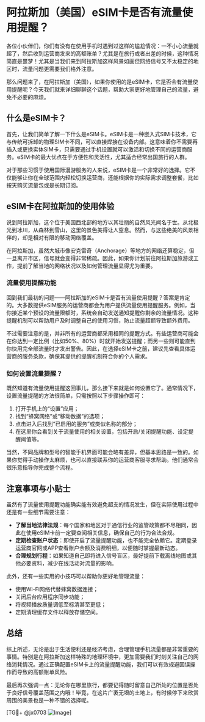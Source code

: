 # 阿拉斯加（美国）eSIM卡是否有流量使用提醒？

各位小伙伴们，你们有没有在使用手机时遇到过这样的尴尬情况：一不小心流量就超了，然后收到运营商发来的高额账单？尤其是在旅行或者出差的时候，这种情况简直是噩梦！尤其是当我们来到阿拉斯加这样风景如画但网络信号又不太稳定的地区时，流量问题更需要我们格外注意。

那么问题来了，在阿拉斯加（美国），如果你使用的是eSIM卡，它是否会有流量使用提醒呢？今天我们就来详细聊聊这个话题，帮助大家更好地管理自己的流量，避免不必要的麻烦。

## 什么是eSIM卡？

首先，让我们简单了解一下什么是eSIM卡。eSIM卡是一种嵌入式SIM卡技术，它与传统可拆卸的物理SIM卡不同，可以直接焊接在设备内部。这意味着你不需要再插入或更换实体SIM卡，只需要通过手机设置就可以激活和切换不同的运营商服务。eSIM卡的最大优点在于方便性和灵活性，尤其适合经常出国旅行的人群。

对于那些习惯于使用国际漫游服务的人来说，eSIM卡是一个非常好的选择。它不仅能够让你在全球范围内轻松切换运营商，还能根据你的实际需求调整套餐，比如按天购买流量包或是长期订阅。

## eSIM卡在阿拉斯加的使用体验

说到阿拉斯加，这个位于美国西北部的地方以其壮丽的自然风光闻名于世。从北极光到冰川，从森林到雪山，这里的景色美得让人窒息。然而，与这些绝美的风景相伴的，却是相对有限的移动网络覆盖。

在阿拉斯加，虽然大城市像安克雷奇（Anchorage）等地方的网络还算稳定，但一旦离开市区，信号就会变得非常稀疏。因此，如果你计划前往阿拉斯加旅游或工作，提前了解当地的网络状况以及如何管理流量显得尤为重要。

### 流量使用提醒功能

回到我们最初的问题——阿拉斯加的eSIM卡是否有流量使用提醒？答案是肯定的。大多数提供eSIM服务的运营商都会为用户提供流量使用提醒服务。例如，当你接近某个预设的流量限额时，系统会自动发送通知提醒你剩余的流量情况。这种提醒机制可以帮助用户及时调整自己的使用习惯，防止流量超额导致额外费用。

不过需要注意的是，并非所有的运营商都采用相同的提醒方式。有些运营商可能会在你达到一定比例（比如50%、80%）时就开始发送提醒；而另一些则可能直到你快用完全部流量时才发出警告。因此，在选择eSIM卡之前，建议先查看具体运营商的服务条款，确保其提供的提醒机制符合你的个人需求。

### 如何设置流量提醒？

既然知道有流量使用提醒这回事儿，那么接下来就是如何设置它了。通常情况下，设置流量提醒的方法很简单，只需按照以下步骤操作即可：

1. 打开手机上的“设置”应用；
2. 找到“蜂窝网络”或“移动数据”的选项；
3. 点击进入后找到“已启用的服务”或类似名称的部分；
4. 在这里你会看到关于流量使用的相关设置，包括开启/关闭提醒功能、设定提醒阈值等。

当然，不同品牌和型号的智能手机界面可能会略有差异，但基本思路是一致的。如果你觉得手动操作太麻烦，也可以直接联系你的运营商客服寻求帮助。他们通常会很乐意指导你完成整个流程。

## 注意事项与小贴士

虽然有了流量使用提醒功能确实能有效避免超支的情况发生，但在实际使用过程中还是有一些细节需要注意：

- **了解当地法律法规**：每个国家和地区对于通信行业的监管政策都不尽相同，因此在使用eSIM卡前一定要查阅相关信息，确保自己的行为合法合规。
- **定期检查账户状态**：即使开启了流量提醒功能，也不能完全依赖它。定期登录运营商官网或APP查看账户余额及消费明细，以便随时掌握最新动态。
- **合理规划行程**：如果知道自己即将进入信号盲区，最好提前下载离线地图或其他必要资料，减少在线活动对流量的影响。

此外，还有一些实用的小技巧可以帮助你更好地管理流量：

- 使用Wi-Fi网络代替蜂窝数据连接；
- 关闭后台应用程序同步功能；
- 将视频播放质量调低至标清甚至更低；
- 定期清理缓存文件以释放存储空间。

## 总结

综上所述，无论是出于生活便利还是经济考虑，合理管理手机流量都是非常重要的事情。特别是在阿拉斯加这样特殊的地理环境中，更加需要我们时刻关注自己的网络消耗情况。通过正确配置eSIM卡上的流量提醒功能，我们可以有效规避因误操作而导致的高额账单风险。

最后再次强调一点：无论你在哪里旅行，都要记得随时留意自己所处的位置是否处于良好信号覆盖范围之内哦！毕竟，在这片广袤无垠的土地上，有时候停下来欣赏周围的美景也是一种不错的选择呢。

[TG💪+ @jx0703 ![Image](https://github.com/user-attachments/assets/dbca1d08-cadb-493c-b0ec-ad6f7a83f270)]